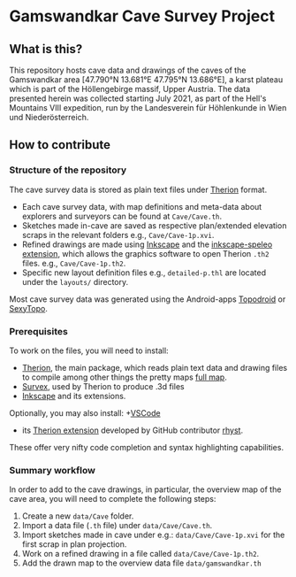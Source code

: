 # Gamswandkar Cave Survey Project

## What is this?

This repository hosts cave data and drawings of the caves of the Gamswandkar area \[47.790°N 13.681°E 47.795°N 13.686°E\], a karst plateau which is part of the Höllengebirge massif, Upper Austria.
The data presented herein was collected starting July 2021, as part of the Hell's Mountains VIII expedition, run by the Landesverein für Höhlenkunde in Wien und Niederösterreich.

## How to contribute

### Structure of the repository
The cave survey data is stored as plain text files under [Therion] format.

+ Each cave survey data, with map definitions and meta-data about explorers and surveyors can be found at `Cave/Cave.th`.
+ Sketches made in-cave are saved as respective plan/extended elevation scraps in the relevant folders e.g., `Cave/Cave-1p.xvi`.
+ Refined drawings are made using [Inkscape] and the [inkscape-speleo extension](https://github.com/speleo3/inkscape-speleo), which allows the graphics software to open Therion `.th2` files. e.g., `Cave/Cave-1p.th2`.
+ Specific new layout definition files e.g., `detailed-p.thl` are located under the `layouts/` directory.

Most cave survey data was generated using the Android-apps [Topodroid] or [SexyTopo].

### Prerequisites
To work on the files, you will need to install:
+ [Therion], the main package, which reads plain text data and drawing files to compile among other things the pretty maps [full map].
+ [Survex], used by Therion to produce .3d files
+ [Inkscape] and its extensions.

Optionally, you may also install:
+[VSCode]
+ its [Therion extension] developed by GitHub contributor [rhyst]. 

These offer very nifty code completion and syntax highlighting capabilities.

### Summary workflow

In order to add to the cave drawings, in particular, the overview map of the cave area, you will need to complete the following steps:

1. Create a new `data/Cave` folder.
2. Import a data file (`.th` file) under `data/Cave/Cave.th`.
3. Import sketches made in cave under e.g.:  `data/Cave/Cave-1p.xvi` for the first scrap in plan projection.
4. Work on a refined drawing in a file called `data/Cave/Cave-1p.th2`.
5. Add the drawn map to the overview data file `data/gamswandkar.th`

[Therion]: https://therion.speleo.sk
[Inkscape]: https://inkscape.org
[SexyTopo]: https://play.google.com/store/apps/details?id=org.hwyl.sexytopo&hl=de_AT&gl=US
[Topodroid]: https://play.google.com/store/apps/details?id=com.topodroid.DistoX&hl=de_AT&gl=US
[VSCode]: https://code.visualstudio.com/Download
[Therion extension]: https://marketplace.visualstudio.com/items?itemName=rhystyers.therion
[Survex]: https://survex.com/download.html
[rhyst]: https://github.com/rhyst
[full map]: https://github.com/tr1813/gamswandkar/blob/9240b1784eed24136aa4d47a432c32c3066d5c6d/outputs/gamswandkar-p.pdf

